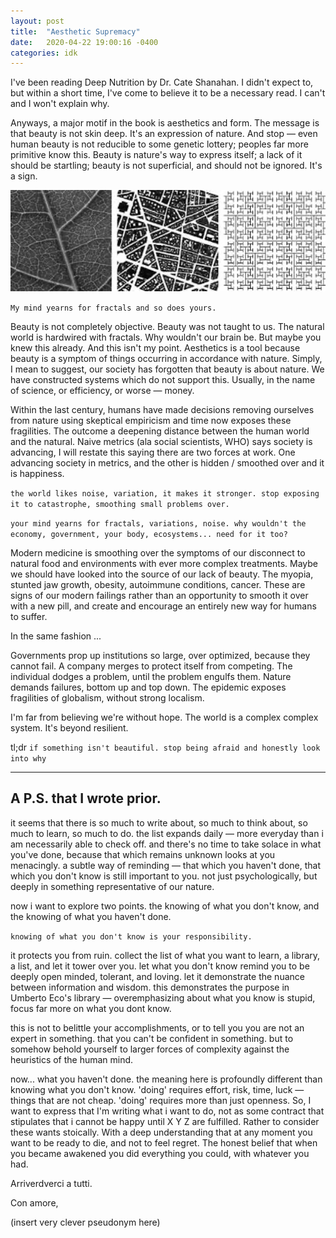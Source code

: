 ```yaml
---
layout: post
title:  "Aesthetic Supremacy"
date:   2020-04-22 19:00:16 -0400
categories: idk
---
```


I've been reading Deep Nutrition by Dr. Cate Shanahan. I didn't expect to, but within a short time, I've come to believe it to be a necessary read. I can't and I won't explain why.

Anyways, a major motif in the book is aesthetics and form. The message is that beauty is not skin deep. It's an expression of nature. And stop — even human beauty is not reducible to some genetic lottery; peoples far more primitive know this. Beauty is nature's way to express itself; a lack of it should be startling; beauty is not superficial, and should not be ignored. It's a sign.


<img src="../images/fractals.png" alt="drawing" width="800"/>

`My mind yearns for fractals and so does yours.`

Beauty is not completely objective. Beauty was not taught to us. The natural world is hardwired with fractals. Why wouldn't our brain be. But maybe you knew this already. And this isn't my point. Aesthetics is a tool because beauty is a symptom of things occurring in accordance with nature. Simply, I mean to suggest, our society has forgotten that beauty is about nature. We have constructed systems which do not support this. Usually, in the name of science, or efficiency, or worse — money. 

Within the last century, humans have made decisions removing ourselves from nature using skeptical empiricism and time now exposes these fragilities. The outcome a deepening distance between the human world and the natural. Naive metrics (ala social scientists, WHO) says society is advancing, I will restate this saying there are two forces at work. One advancing society in metrics, and the other is hidden / smoothed over and it is happiness. 

`the world likes noise, variation, it makes it stronger. stop exposing it to catastrophe, smoothing small problems over. `

`your mind yearns for fractals, variations, noise. why wouldn't the economy, government, your body, ecosystems... need for it too?`

Modern medicine is smoothing over the symptoms of our disconnect to natural food and environments with ever more complex treatments. Maybe we should have looked into the source of our lack of beauty. The myopia, stunted jaw growth, obesity, autoimmune conditions, cancer. These are signs of our modern failings rather than an opportunity to smooth it over with a new pill, and create and encourage an entirely new way for humans to suffer.

In the same fashion ...

Governments prop up institutions so large, over optimized, because they cannot fail. A company merges to protect itself from competing. The individual dodges a problem, until the problem engulfs them. Nature demands failures, bottom up and top down. The epidemic exposes fragilities of globalism, without strong localism. 

I'm far from believing we're without hope. The world is a complex complex system. It's beyond resilient. 

tl;dr `if something isn't beautiful. stop being afraid and honestly look into why`

---

## A P.S. that I wrote prior.

it seems that there is so much to write about, so much to think about, so much to learn, so much to do. the list expands daily — more everyday than i am necessarily able to check off. and there's no time to take solace in what you've done, because that which remains unknown looks at you menacingly. a subtle way of reminding — that which you haven't done, that which you don't know is still important to you. not just psychologically, but deeply in something representative of our nature. 

now i want to explore two points. the knowing of what you don't know, and the knowing of what you haven't done.

`knowing of what you don't know is your responsibility.`

it protects you from ruin. collect the list of what you want to learn, a library, a list, and let it tower over you. let what you don't know remind you to be deeply open minded, tolerant, and loving. let it demonstrate the nuance between information and wisdom. this demonstrates the purpose in Umberto Eco's library — overemphasizing about what you know is stupid, focus far more on what you dont know. 

this is not to belittle your accomplishments, or to tell you you are not an expert in something. that you can't be confident in something. but to somehow behold yourself to larger forces of complexity against the heuristics of the human mind.

now... what you haven't done. the meaning here is profoundly different than knowing what you don't know. 'doing' requires effort, risk, time, luck — things that are not cheap. 'doing' requires more than just openness. So, I want to express that I'm writing what i want to do, not as some contract that stipulates that i cannot be happy until X Y Z are fulfilled. Rather to consider these wants stoically. With a deep understanding that at any moment you want to be ready to die, and not to feel regret. The honest belief that when you became awakened you did everything you could, with whatever you had.

Arriverdverci a tutti.

Con amore,

(insert very clever pseudonym here)